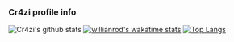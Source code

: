 ### Cr4zi profile info

<!--
**Cr4zi/Cr4zi** is a ✨ _special_ ✨ repository because its `README.md` (this file) appears on your GitHub profile.

Here are some ideas to get you started:

- 🔭 I’m currently working on werewolf discord bot
- 🌱 I’m currently learning tensorflow
- 👯 I’m looking to collaborate on ...
- 🤔 I’m looking for help with ...
- 💬 Ask me about ...
- 📫 How to reach me: Cr4zi#1238 on discord
- 😄 Pronouns: ...
- ⚡ Fun fact: ...
-->
![Cr4zi's github stats](https://github-readme-stats.vercel.app/api?username=Cr4zi&show_icons=true&theme=dark)
[![willianrod's wakatime stats](https://github-readme-stats.vercel.app/api/wakatime?username=willianrod)](https://github.com/anuraghazra/github-readme-stats)
[![Top Langs](https://github-readme-stats.vercel.app/api/top-langs/?username=Cr4zi&layout=compact&theme=dark)](https://github.com/anuraghazra/github-readme-stats)

